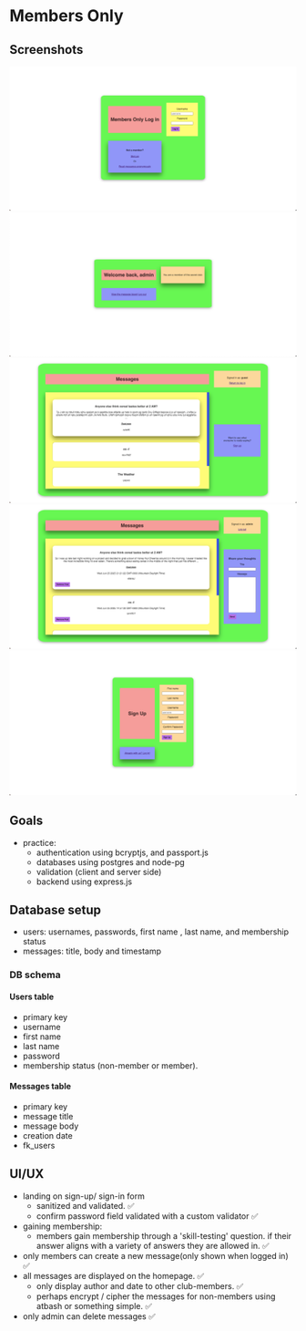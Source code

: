 # Members Only
## Screenshots
![login](/login.png)
![dashboard](/dashboard.png)
![ciphered](/ciphered-messages.png)
![messages](/messages.png)
![signup](/signup.png)
## Goals
- practice:
    - authentication using bcryptjs, and passport.js
    - databases using postgres and node-pg
    - validation (client and server side)
    - backend using express.js
## Database setup
- users: usernames, passwords, first name , last name, and membership status
- messages: title, body and timestamp

### DB schema
#### Users table
- primary key
- username
- first name
- last name
- password
- membership status (non-member or member).

#### Messages table
- primary key
- message title
- message body
- creation date
- fk_users

## UI/UX
- landing on sign-up/ sign-in form
    - sanitized and validated. ✅
    - confirm password field validated with a custom validator  ✅
- gaining membership: 
    - members gain membership through a 'skill-testing' question. if their answer aligns with a variety of answers they are allowed in. ✅
- only members can create a new message(only shown when logged in) ✅
- all messages are displayed on the homepage.  ✅
    - only display author and date to other club-members.  ✅
    - perhaps encrypt / cipher the messages for non-members using atbash or something simple. ✅
- only admin can delete messages ✅
